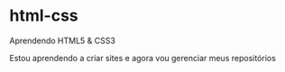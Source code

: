 # html-css
 Aprendendo HTML5 & CSS3

Estou aprendendo a criar sites e agora vou gerenciar meus repositórios